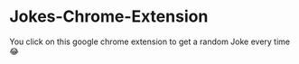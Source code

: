 # Jokes-Chrome-Extension
You click on this google chrome extension to get a random Joke every time 😂